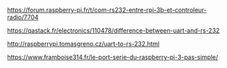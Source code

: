 https://forum.raspberry-pi.fr/t/com-rs232-entre-rpi-3b-et-controleur-radio/7704

https://qastack.fr/electronics/110478/difference-between-uart-and-rs-232

http://raspberrypi.tomasgreno.cz/uart-to-rs-232.html

https://www.framboise314.fr/le-port-serie-du-raspberry-pi-3-pas-simple/

